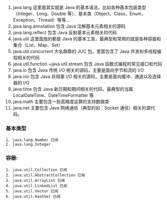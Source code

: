 1. java.lang 这里面其实就是 Java 的基本语法，比如各种基本包装类型（Integer、Long、Double 等）、基本类（Object，Class，Enum，Exception，Thread）等等...
2. java.lang.annotation 包含 Java 注解基本元素相关的源码
3. java.lang.reflect 包含 Java 反射基本元素相关的代码
4. java.util 这里面放的都是 Java 的基本工具，最典型和常用的就是各种容器和集合（List、Map、Set）
5. java.util.concurrent 大名鼎鼎的 JUC 包，里面包含了 Java 并发和多线程编程相关的代码
6. java.util.function +java.util.stream 包含 Java 函数式编程的常见接口和代码
7. java.io 包含 Java 传统 I/O 相关的源码，主要是面向字节和流的 I/O
8. java.nio 包含 Java 非阻塞 I/O 相关的源码，主要是面向缓冲、通道以及选择器的 I/O
9. java.time 包含 Java 新日期和期间相关的代码，最典型的当属 LocalDateTime、DateTimeFormatter 等
10. java.math 主要包含一些高精度运算的支持数据类
11. java.net 主要包含 Java 网络通信（典型的如：Socket 通信）相关的源代码。

### 基本类型
    1. java.lang.Number 已阅
    2. java.lang.Integer
### 容器:
    1. java.util.Collection 已阅
    2. java.util.AbstractCollection 已阅
    3. java.util.ArrayList 已阅
    4. java.util.LinkedList 已阅
    5. java.util.Vector 已阅
    6. java.util.HashSet 已阅